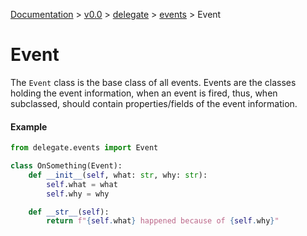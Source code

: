 [Documentation](/docs/documentation.md) >
 [v0.0](/docs/0.0/version.md) >
  [delegate](/docs/0.0/delegate/module.md) >
   [events](/docs/0.0/delegate/events/module.md) >
    Event

# Event

The `Event` class is the base class of all events. Events are the classes holding the event information, when an event is fired, thus, when subclassed, should contain properties/fields of the event information.

#### Example
```python
from delegate.events import Event

class OnSomething(Event):
    def __init__(self, what: str, why: str):
        self.what = what
        self.why = why

    def __str__(self):
        return f"{self.what} happened because of {self.why}"

```
